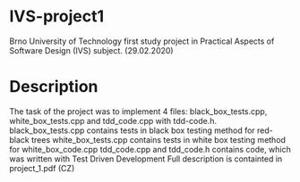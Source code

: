# IVS-project1
Brno University of Technology first study project in Practical Aspects of Software Design (IVS) subject. (29.02.2020)

# Description
The task of the project was to implement 4 files: black_box_tests.cpp, white_box_tests.cpp and tdd_code.cpp with tdd-code.h.
black_box_tests.cpp contains tests in black box testing method for red-black trees
white_box_tests.cpp contains tests in white box testing method for white_box_code.cpp
tdd_code.cpp and tdd_code.h contains code, which was written with Test Driven Development
Full description is containted in project_1.pdf (CZ) 
